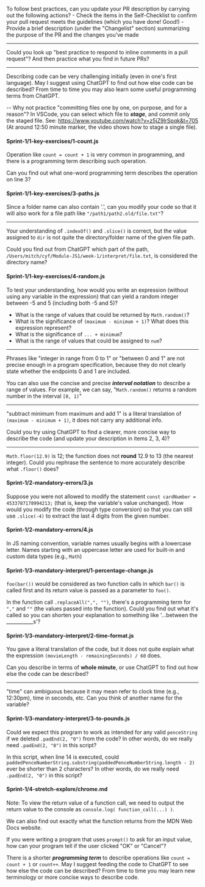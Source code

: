 
To follow best practices, can you update your PR description by carrying out the following actions?
    - Check the items in the Self-Checklist to confirm your pull request meets the guidelines (which you have done! Good!)
    - Provide a brief description (under the "Changelist" section) summarizing the purpose of the PR and the changes you’ve made 

---

Could you look up "best practice to respond to inline comments in a pull request"? And then practice what you find in future PRs?

---

Describing code can be very challenging initially (even in one's first language). May I suggest using ChatGPT to find out how else code can be described? From time to time you may also learn some useful programming terms from ChatGPT.

--
Why not practice "committing files one by one, on purpose, and for a reason"?
In VSCode, you can select which file to ***stage***, and commit only the staged file.
See: https://www.youtube.com/watch?v=z5jZ9lrSpqk&t=705  (At around 12:50 minute marker, the video shows how to stage a single file).



#### Sprint-1/1-key-exercises/1-count.js
Operation like `count = count + 1` is very common in programming, and there is a programming term describing such operation.

Can you find out what one-word programming term describes the operation on line 3?


#### Sprint-1/1-key-exercises/3-paths.js
Since a folder name can also contain '.', can you modify your code so that it will also work for a file path like `"/path1/path2.old/file.txt"`?

---

Your understanding of `.indexOf()` and `.slice()` is correct, but the value assigned to `dir` is not quite the directory/folder name of the given file path.

Could you find out from ChatGPT which part of the path, `/Users/mitch/cyf/Module-JS1/week-1/interpret/file.txt`, is considered the directory name?

#### Sprint-1/1-key-exercises/4-random.js
To test your understanding, how would you write an expression (without using any variable in the expression) that can yield
a random integer between -5 and 5 (including both -5 and 5)?


- What is the range of values that could be returned by `Math.random()`?
- What is the significance of `(maximum - minimum + 1)`? What does this expression represent?
- What is the significance of `... + minimum`?
- What is the range of values that could be assigned to `num`?
---

Phrases like "integer in range from 0 to 1" or "between 0 and 1" are not precise enough in a program specification, because they do not clearly state whether the endpoints 0 and 1 are included.

You can also use the concise and precise ***interval notation*** to describe a range of values.
For example, we can say, "`Math.random()` returns a random number in the interval `[0, 1)`"

---

"subtract minimum from maximum and add 1" is a literal translation of `(maximum - minimum + 1)`, it does not carry any additional info.

Could you try using ChatGPT to find a clearer, more concise way to describe the code (and update your description in items 2, 3, 4)?

---

`Math.floor(12.9)` is 12; the function does not **round** 12.9 to 13 (the nearest integer). Could you rephrase the sentence to more accurately describe what `.floor()` does?



#### Sprint-1/2-mandatory-errors/3.js
Suppose you were not allowed to modify the statement `const cardNumber = 4533787178994213;`
(that is, keep the variable's value unchanged).
How would you modify the code (through type conversion) so that you can still use `.slice(-4)` to extract the last 4 digits from the given number.

#### Sprint-1/2-mandatory-errors/4.js

In JS naming convention, variable names usually begins with a lowercase letter. Names starting with an uppercase letter are used for built-in and custom data types (e.g., `Math`)

#### Sprint-1/3-mandatory-interpret/1-percentage-change.js
`foo(bar())` would be considered as two function calls in which `bar()` is called first and its return value is passed as a parameter to `foo()`.


In the function call `.replaceAll(",", "")`, there's a programming term for `","` and `""` (the values passed into the function). Could you find out what it's called so you can shorten your explanation to something like '...between the ___________s'?


#### Sprint-1/3-mandatory-interpret/2-time-format.js

You gave a literal translation of the code, but it does not quite explain what the expression `(movieLength - remainingSeconds) / 60` does.

Can you describe in terms of **whole minute**, or use ChatGPT to find out how else the code can be described? 

----

"time" can ambiguous because it may mean refer to clock time (e.g., 12:30pm), time in seconds, etc. 
Can you think of another name for the variable?



#### Sprint-1/3-mandatory-interpret/3-to-pounds.js
Could we expect this program to work as intended for any valid `penceString` if we deleted `.padEnd(2, "0")` from the code?
In other words, do we really need `.padEnd(2, "0")` in this script?

In this script, when line 14 is executed, could `paddedPenceNumberString.substring(paddedPenceNumberString.length - 2)` ever be shorter than 2 characters? In other words, do we really need `.padEnd(2, "0")` in this script?


#### Sprint-1/4-stretch-explore/chrome.md

Note: To view the return value of a function call, we need to output the return value to the console as `console.log( function_call(...) )`.

We can also find out exactly what the function returns from the MDN Web Docs website.


If you were writing a program that uses `prompt()` to ask for an input value, how can 
your program tell if the user clicked "OK" or "Cancel"?



There is a shorter ***programming term*** to describe operations like `count = count + 1` or `count++`. 
May I suggest feeding the code to ChatGPT to see how else the code can be described? 
From time to time you may learn new terminology or more concise ways to describe code.
